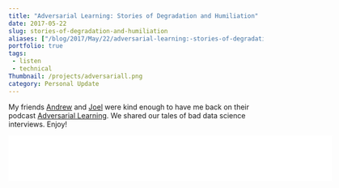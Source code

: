 ```yaml
---
title: "Adversarial Learning: Stories of Degradation and Humiliation"
date: 2017-05-22
slug: stories-of-degradation-and-humiliation
aliases: ["/blog/2017/May/22/adversarial-learning:-stories-of-degradation-and-humiliation/"]
portfolio: true
tags:
 - listen
 - technical
Thumbnail: /projects/adversariall.png
category: Personal Update
---
```


My friends [Andrew](http"//www.twitter.com/akm) and [Joel](http://www.twitter.com/joelgrus) were kind enough to have me back on their podcast [Adversarial Learning](http://adversariallearning.com/episode-10-stories-of-degradation-and-humiliation.html). We shared our tales of bad data science interviews. Enjoy!

<iframe style="border: none" src="//html5-player.libsyn.com/embed/episode/id/5378015/height/90/width/640/theme/custom/autonext/no/thumbnail/yes/autoplay/no/preload/no/no_addthis/no/direction/backward/render-playlist/no/custom-color/87A93A/" height="90" width="640" scrolling="no"  allowfullscreen webkitallowfullscreen mozallowfullscreen oallowfullscreen msallowfullscreen></iframe>

